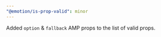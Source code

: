 ```yaml
---
"@emotion/is-prop-valid": minor
---
```


Added `option` & `fallback` AMP props to the list of valid props.
